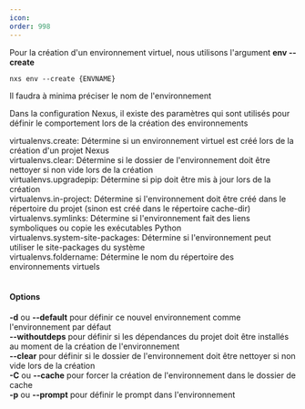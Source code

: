 ```yaml
---
icon: 
order: 998
---
```

Pour la création d'un environnement virtuel, nous utilisons l'argument **env --create**

```console
nxs env --create {ENVNAME}
```

Il faudra à minima préciser le nom de l'environnement


Dans la configuration Nexus, il existe des paramètres qui sont utilisés pour définir le comportement lors de la création des environnements

virtualenvs.create: Détermine si un environnement virtuel est créé lors de la création d'un projet Nexus<br>
virtualenvs.clear: Détermine si le dossier de l'environnement doit être nettoyer si non vide lors de la création<br>
virtualenvs.upgradepip: Détermine si pip doit être mis à jour lors de la création<br>
virtualenvs.in-project: Détermine si l'environnement doit être créé dans le répertoire du projet (sinon est créé dans le répertoire cache-dir)<br>
virtualenvs.symlinks: Détermine si l'environnement fait des liens symboliques ou copie les exécutables Python<br>
virtualenvs.system-site-packages: Détermine si l'environnement peut utiliser le site-packages du système<br>
virtualenvs.foldername: Détermine le nom du répertoire des environnements virtuels
<br><br>
#### Options

**-d** ou **--default** pour définir ce nouvel environnement comme l'environnement par défaut<br>
**--withoutdeps** pour définir si les dépendances du projet doit être installés au moment de la création de l'environnement<br>
**--clear** pour définir si le dossier de l'environnement doit être nettoyer si non vide lors de la création<br>
**-C** ou **--cache** pour forcer la création de l'environnement dans le dossier de cache<br>
**-p** ou **--prompt** pour définir le prompt dans l'environnement<br>